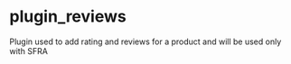 # plugin_reviews
Plugin used to add rating and reviews for a product and will be used only with SFRA
